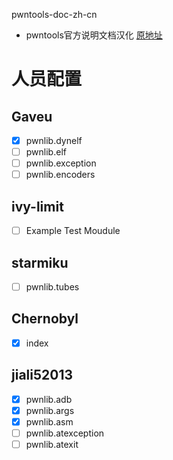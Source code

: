 pwntools-doc-zh-cn
- pwntools官方说明文档汉化 [原地址](https://docs.pwntools.com/en/stable/index.html)

# 人员配置

## Gaveu

- [x] pwnlib.dynelf
- [ ] pwnlib.elf
- [ ] pwnlib.exception
- [ ] pwnlib.encoders

## ivy-limit

- [ ] Example Test Moudule

## starmiku

- [ ] pwnlib.tubes

## Chernobyl

- [x] index

## jiali52013

- [x] pwnlib.adb
- [x] pwnlib.args
- [x] pwnlib.asm
- [ ] pwnlib.atexception
- [ ] pwnlib.atexit
